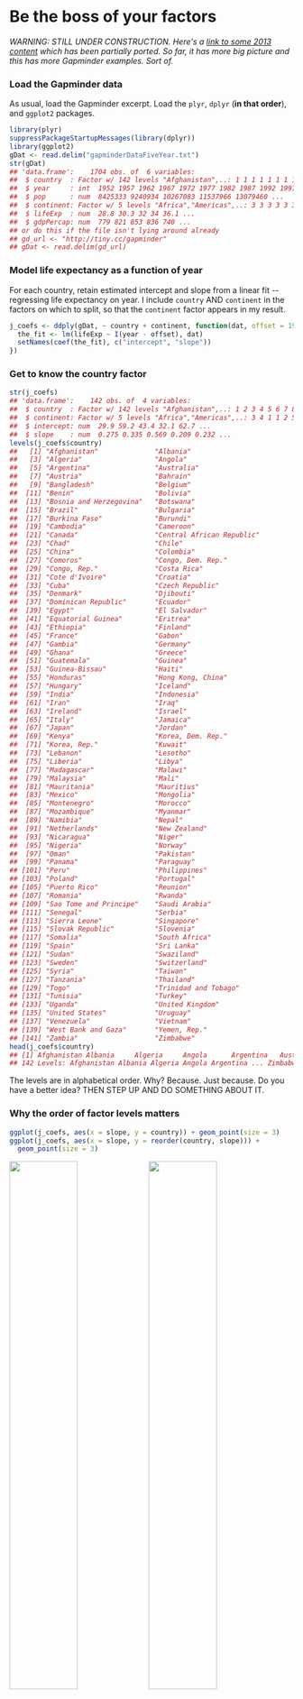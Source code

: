 # Be the boss of your factors



*WARNING: STILL UNDER CONSTRUCTION. Here's a [link to some 2013 content](http://stat545-ubc.github.io/block014_factors.html) which has been partially ported. So far, it has more big picture and this has more Gapminder examples. Sort of.*

### Load the Gapminder data

As usual, load the Gapminder excerpt. Load the `plyr`, `dplyr` (__in that order__), and `ggplot2` packages.


```r
library(plyr)
suppressPackageStartupMessages(library(dplyr))
library(ggplot2)
gDat <- read.delim("gapminderDataFiveYear.txt")
str(gDat)
## 'data.frame':	1704 obs. of  6 variables:
##  $ country  : Factor w/ 142 levels "Afghanistan",..: 1 1 1 1 1 1 1 1 1 1 ...
##  $ year     : int  1952 1957 1962 1967 1972 1977 1982 1987 1992 1997 ...
##  $ pop      : num  8425333 9240934 10267083 11537966 13079460 ...
##  $ continent: Factor w/ 5 levels "Africa","Americas",..: 3 3 3 3 3 3 3 3 3 3 ...
##  $ lifeExp  : num  28.8 30.3 32 34 36.1 ...
##  $ gdpPercap: num  779 821 853 836 740 ...
## or do this if the file isn't lying around already
## gd_url <- "http://tiny.cc/gapminder"
## gDat <- read.delim(gd_url)
```

### Model life expectancy as a function of year

For each country, retain estimated intercept and slope from a linear fit -- regressing life expectancy on year. I include `country` AND `continent` in the factors on which to split, so that the `continent` factor appears in my result.


```r
j_coefs <- ddply(gDat, ~ country + continent, function(dat, offset = 1952) {
  the_fit <- lm(lifeExp ~ I(year - offset), dat)
  setNames(coef(the_fit), c("intercept", "slope"))
})
```

### Get to know the country factor


```r
str(j_coefs)
## 'data.frame':	142 obs. of  4 variables:
##  $ country  : Factor w/ 142 levels "Afghanistan",..: 1 2 3 4 5 6 7 8 9 10 ...
##  $ continent: Factor w/ 5 levels "Africa","Americas",..: 3 4 1 1 2 5 4 3 3 4 ...
##  $ intercept: num  29.9 59.2 43.4 32.1 62.7 ...
##  $ slope    : num  0.275 0.335 0.569 0.209 0.232 ...
levels(j_coefs$country)
##   [1] "Afghanistan"              "Albania"                 
##   [3] "Algeria"                  "Angola"                  
##   [5] "Argentina"                "Australia"               
##   [7] "Austria"                  "Bahrain"                 
##   [9] "Bangladesh"               "Belgium"                 
##  [11] "Benin"                    "Bolivia"                 
##  [13] "Bosnia and Herzegovina"   "Botswana"                
##  [15] "Brazil"                   "Bulgaria"                
##  [17] "Burkina Faso"             "Burundi"                 
##  [19] "Cambodia"                 "Cameroon"                
##  [21] "Canada"                   "Central African Republic"
##  [23] "Chad"                     "Chile"                   
##  [25] "China"                    "Colombia"                
##  [27] "Comoros"                  "Congo, Dem. Rep."        
##  [29] "Congo, Rep."              "Costa Rica"              
##  [31] "Cote d'Ivoire"            "Croatia"                 
##  [33] "Cuba"                     "Czech Republic"          
##  [35] "Denmark"                  "Djibouti"                
##  [37] "Dominican Republic"       "Ecuador"                 
##  [39] "Egypt"                    "El Salvador"             
##  [41] "Equatorial Guinea"        "Eritrea"                 
##  [43] "Ethiopia"                 "Finland"                 
##  [45] "France"                   "Gabon"                   
##  [47] "Gambia"                   "Germany"                 
##  [49] "Ghana"                    "Greece"                  
##  [51] "Guatemala"                "Guinea"                  
##  [53] "Guinea-Bissau"            "Haiti"                   
##  [55] "Honduras"                 "Hong Kong, China"        
##  [57] "Hungary"                  "Iceland"                 
##  [59] "India"                    "Indonesia"               
##  [61] "Iran"                     "Iraq"                    
##  [63] "Ireland"                  "Israel"                  
##  [65] "Italy"                    "Jamaica"                 
##  [67] "Japan"                    "Jordan"                  
##  [69] "Kenya"                    "Korea, Dem. Rep."        
##  [71] "Korea, Rep."              "Kuwait"                  
##  [73] "Lebanon"                  "Lesotho"                 
##  [75] "Liberia"                  "Libya"                   
##  [77] "Madagascar"               "Malawi"                  
##  [79] "Malaysia"                 "Mali"                    
##  [81] "Mauritania"               "Mauritius"               
##  [83] "Mexico"                   "Mongolia"                
##  [85] "Montenegro"               "Morocco"                 
##  [87] "Mozambique"               "Myanmar"                 
##  [89] "Namibia"                  "Nepal"                   
##  [91] "Netherlands"              "New Zealand"             
##  [93] "Nicaragua"                "Niger"                   
##  [95] "Nigeria"                  "Norway"                  
##  [97] "Oman"                     "Pakistan"                
##  [99] "Panama"                   "Paraguay"                
## [101] "Peru"                     "Philippines"             
## [103] "Poland"                   "Portugal"                
## [105] "Puerto Rico"              "Reunion"                 
## [107] "Romania"                  "Rwanda"                  
## [109] "Sao Tome and Principe"    "Saudi Arabia"            
## [111] "Senegal"                  "Serbia"                  
## [113] "Sierra Leone"             "Singapore"               
## [115] "Slovak Republic"          "Slovenia"                
## [117] "Somalia"                  "South Africa"            
## [119] "Spain"                    "Sri Lanka"               
## [121] "Sudan"                    "Swaziland"               
## [123] "Sweden"                   "Switzerland"             
## [125] "Syria"                    "Taiwan"                  
## [127] "Tanzania"                 "Thailand"                
## [129] "Togo"                     "Trinidad and Tobago"     
## [131] "Tunisia"                  "Turkey"                  
## [133] "Uganda"                   "United Kingdom"          
## [135] "United States"            "Uruguay"                 
## [137] "Venezuela"                "Vietnam"                 
## [139] "West Bank and Gaza"       "Yemen, Rep."             
## [141] "Zambia"                   "Zimbabwe"
head(j_coefs$country)
## [1] Afghanistan Albania     Algeria     Angola      Argentina   Australia  
## 142 Levels: Afghanistan Albania Algeria Angola Argentina ... Zimbabwe
```

The levels are in alphabetical order. Why? Because. Just because. Do you have a better idea? THEN STEP UP AND DO SOMETHING ABOUT IT.

### Why the order of factor levels matters


```r
ggplot(j_coefs, aes(x = slope, y = country)) + geom_point(size = 3)
ggplot(j_coefs, aes(x = slope, y = reorder(country, slope))) +
  geom_point(size = 3)
```

<img src="./block014_factors_files/figure-html/alpha-order-silly1.png" title="" alt="" width="49%" /><img src="./block014_factors_files/figure-html/alpha-order-silly2.png" title="" alt="" width="49%" />

Which figure do you find easier to navigate? Which is more interesting? The unsorted, i.e. alphabetical, is an example of visual [data puke](http://junkcharts.typepad.com/numbersruleyourworld/2014/09/dont-data-puke-says-avinash-kaushik.html), because there is no effort to help the viewer learn anything from the plot, even though it is really easy to do so. At the very least, always consider sorting your factor levels in some principled way.

The same point generally applies to tables as well.

Exercise (will probably make its way into homework): Consider `post_arrange`, `post_reorder`, and `post_both` as defined below. State how the objects differ and discuss the differences in terms of utility within an exploratory analysis. If I swapped out `arrange(country)` for `arrange(slope)`, would we get the same result? Do you have any preference for one arrange statement over the other?


```r
post_arrange <- j_coefs %>% arrange(slope)
post_reorder <- j_coefs %>%
  mutate(country = reorder(country, slope))
post_both <- j_coefs %>%
  mutate(country = reorder(country, slope)) %>%
  arrange(country)
```

### `droplevels()` to drop unused factor levels

Many demos will be clearer if we create a smaller dataset with just a few countries.



Let's look at these five countries: Egypt, Haiti, Romania, Thailand, Venezuela. 


```r
h_countries <- c("Egypt", "Haiti", "Romania", "Thailand", "Venezuela")
hDat <- gDat %>%
  filter(country %in% h_countries)
hDat %>% str
## 'data.frame':	60 obs. of  6 variables:
##  $ country  : Factor w/ 142 levels "Afghanistan",..: 39 39 39 39 39 39 39 39 39 39 ...
##  $ year     : int  1952 1957 1962 1967 1972 1977 1982 1987 1992 1997 ...
##  $ pop      : num  22223309 25009741 28173309 31681188 34807417 ...
##  $ continent: Factor w/ 5 levels "Africa","Americas",..: 1 1 1 1 1 1 1 1 1 1 ...
##  $ lifeExp  : num  41.9 44.4 47 49.3 51.1 ...
##  $ gdpPercap: num  1419 1459 1693 1815 2024 ...
```

Look at the `country` factor. Look at it hard.


```r
#table(hDat$country)
#levels(hDat$country)
nlevels(hDat$country)
## [1] 142
```

Even though `hDat` contains data for only 5 countries, the other 137 countries remain as possible levels of the `country` factor. Sometimes this is exactly what you want but sometimes it's not.

When you want to drop unused factor levels, use `droplevels()`.


```r
iDat  <- hDat %>% droplevels ## of droplevels(hDat)
iDat %>% str
## 'data.frame':	60 obs. of  6 variables:
##  $ country  : Factor w/ 5 levels "Egypt","Haiti",..: 1 1 1 1 1 1 1 1 1 1 ...
##  $ year     : int  1952 1957 1962 1967 1972 1977 1982 1987 1992 1997 ...
##  $ pop      : num  22223309 25009741 28173309 31681188 34807417 ...
##  $ continent: Factor w/ 4 levels "Africa","Americas",..: 1 1 1 1 1 1 1 1 1 1 ...
##  $ lifeExp  : num  41.9 44.4 47 49.3 51.1 ...
##  $ gdpPercap: num  1419 1459 1693 1815 2024 ...
table(iDat$country)
## 
##     Egypt     Haiti   Romania  Thailand Venezuela 
##        12        12        12        12        12
levels(iDat$country)
## [1] "Egypt"     "Haiti"     "Romania"   "Thailand"  "Venezuela"
nlevels(iDat$country)
## [1] 5
```

### `reorder()` to reorder factor levels

Now that we have a more manageable set of 5 countries, let's compute their max life expectancies, view them, and view life expectancy vs. year.


```r
i_le_max <- iDat %>%
  group_by(country) %>%
  summarize(max_le = max(lifeExp))
i_le_max
## Source: local data frame [5 x 2]
## 
##     country max_le
## 1     Egypt 71.338
## 2     Haiti 60.916
## 3   Romania 72.476
## 4  Thailand 70.616
## 5 Venezuela 73.747
```


```r
ggplot(i_le_max, aes(x = country, y = max_le, group = 1)) +
  geom_path() + geom_point(size = 3)
ggplot(iDat, aes(x = year, y = lifeExp, group = country)) +
  geom_line(aes(color = country))
```

<img src="./block014_factors_files/figure-html/factor-order-example-before1.png" title="" alt="" width="49%" /><img src="./block014_factors_files/figure-html/factor-order-example-before2.png" title="" alt="" width="49%" />

Here's a plot of the max life expectancies and a spaghetti plot of life expectancy over time. Notice how the first plot jumps around? Notice how the legend of the second plot is completely out of order with the data?

Use the function `reorder()` to change the order of factor levels. Read [its documentation](http://www.rdocumentation.org/packages/stats/functions/reorder.factor).


```r
reorder(your_factor, your_quant_var, your_summarization_function)
```

Let's reorder the country factor __logically__, in this case by maximum life expectancy. Even though `i_le_max` already holds these numbers, I'm going to enact the reordering with the "raw" data to illustrate more about the `reorder()` function.


```r
jDat <- iDat %>%
  mutate(country = reorder(country, lifeExp, max))
data.frame(before = levels(iDat$country), after = levels(jDat$country))
##      before     after
## 1     Egypt     Haiti
## 2     Haiti  Thailand
## 3   Romania     Egypt
## 4  Thailand   Romania
## 5 Venezuela Venezuela
j_le_max <- i_le_max %>%
  mutate(country = reorder(country, max_le))
j_le_max <- i_le_max %>%
  mutate(country = factor(country, levels = levels(jDat$country)))
```

Let's revisit the two figures to see how much more natural they are.


```r
ggplot(j_le_max, aes(x = country, y = max_le, group = 1)) +
  geom_line() + geom_point(size = 3)
ggplot(jDat, aes(x = year, y = lifeExp)) +
  geom_line(aes(color = country)) +
  guides(color = guide_legend(reverse = TRUE))
```

<img src="./block014_factors_files/figure-html/factor-order-example-after1.png" title="" alt="" width="49%" /><img src="./block014_factors_files/figure-html/factor-order-example-after2.png" title="" alt="" width="49%" />

Conclusion: Use `reorder()` to reorder a factor according to a quantitative variable. A simple call like this:


```r
reorder(your_factor, your_quant_var)
```

implies that the summarization function will default to `mean()`. If that's not what you want, specify your own summarization function. It could be built-in, such as `max()`, or could be written by you on-the-fly or in advance.

You can do this and alter your actual data (or a new copy thereof). Or you can do this reordering on-the-fly, i.e. in an actual plotting or tabulation call, leaving the underlying data untouched.

### `reorder()` exercise

Reorder the `continent` factor, according to the estimated intercepts.

To review, here's where to pick up the story:


```r
j_coefs <- ddply(gDat, ~ country + continent, function(dat, offset = 1952) {
  the_fit <- lm(lifeExp ~ I(year - offset), dat)
  setNames(coef(the_fit), c("intercept", "slope"))
})
head(j_coefs)
##       country continent intercept     slope
## 1 Afghanistan      Asia  29.90729 0.2753287
## 2     Albania    Europe  59.22913 0.3346832
## 3     Algeria    Africa  43.37497 0.5692797
## 4      Angola    Africa  32.12665 0.2093399
## 5   Argentina  Americas  62.68844 0.2317084
## 6   Australia   Oceania  68.40051 0.2277238
```

The figure on the left gives a stripplot of estimate intecepts, by continent, with continent in alpabetical order. The line connects continent-specific averages of the intercepts (approx. equal to life expectancy in 1952). The figure on the right gives same plot after the continents have been reordered by average estimated intercept.

<img src="./block014_factors_files/figure-html/continent-reorder-exercise1.png" title="" alt="" width="49%" /><img src="./block014_factors_files/figure-html/continent-reorder-exercise2.png" title="" alt="" width="49%" />

Write the `reorder()` statement to do this.

### Revaluing factor levels

What if you want to recode factor levels? I usually use the `revalue()` function from `plyr`. In the past I have also used the `recode()` function from the `car` package.


```r
k_countries <- c("Australia", "Korea, Dem. Rep.", "Korea, Rep.")
kDat <- gDat %>%
  filter(country %in% k_countries & year > 2000) %>%
  droplevels
kDat
##            country year      pop continent lifeExp gdpPercap
## 1        Australia 2002 19546792   Oceania  80.370 30687.755
## 2        Australia 2007 20434176   Oceania  81.235 34435.367
## 3 Korea, Dem. Rep. 2002 22215365      Asia  66.662  1646.758
## 4 Korea, Dem. Rep. 2007 23301725      Asia  67.297  1593.065
## 5      Korea, Rep. 2002 47969150      Asia  77.045 19233.988
## 6      Korea, Rep. 2007 49044790      Asia  78.623 23348.140
levels(kDat$country)
## [1] "Australia"        "Korea, Dem. Rep." "Korea, Rep."
kDat <- kDat %>%
  mutate(new_country = revalue(country,
                               c("Australia" = "Oz",
                                 "Korea, Dem. Rep." = "North Korea",
                                 "Korea, Rep." = "South Korea")))
data.frame(levels(kDat$country), levels(kDat$new_country))
##   levels.kDat.country. levels.kDat.new_country.
## 1            Australia                       Oz
## 2     Korea, Dem. Rep.              North Korea
## 3          Korea, Rep.              South Korea
kDat
##            country year      pop continent lifeExp gdpPercap new_country
## 1        Australia 2002 19546792   Oceania  80.370 30687.755          Oz
## 2        Australia 2007 20434176   Oceania  81.235 34435.367          Oz
## 3 Korea, Dem. Rep. 2002 22215365      Asia  66.662  1646.758 North Korea
## 4 Korea, Dem. Rep. 2007 23301725      Asia  67.297  1593.065 North Korea
## 5      Korea, Rep. 2002 47969150      Asia  77.045 19233.988 South Korea
## 6      Korea, Rep. 2007 49044790      Asia  78.623 23348.140 South Korea
```

### Grow a factor object

Try to avoid this. If you must `rbind()`ing data.frames works much better than `c()`ing vectors.


```r
usa <- gDat %>%
  filter(country == "United States" & year > 2000) %>%
  droplevels
mex <- gDat %>%
  filter(country == "Mexico" & year > 2000) %>%
  droplevels
str(usa)
## 'data.frame':	2 obs. of  6 variables:
##  $ country  : Factor w/ 1 level "United States": 1 1
##  $ year     : int  2002 2007
##  $ pop      : num  2.88e+08 3.01e+08
##  $ continent: Factor w/ 1 level "Americas": 1 1
##  $ lifeExp  : num  77.3 78.2
##  $ gdpPercap: num  39097 42952
str(mex)
## 'data.frame':	2 obs. of  6 variables:
##  $ country  : Factor w/ 1 level "Mexico": 1 1
##  $ year     : int  2002 2007
##  $ pop      : num  1.02e+08 1.09e+08
##  $ continent: Factor w/ 1 level "Americas": 1 1
##  $ lifeExp  : num  74.9 76.2
##  $ gdpPercap: num  10742 11978
usa_mex <- rbind(usa, mex)
str(usa_mex)
## 'data.frame':	4 obs. of  6 variables:
##  $ country  : Factor w/ 2 levels "United States",..: 1 1 2 2
##  $ year     : int  2002 2007 2002 2007
##  $ pop      : num  2.88e+08 3.01e+08 1.02e+08 1.09e+08
##  $ continent: Factor w/ 1 level "Americas": 1 1 1 1
##  $ lifeExp  : num  77.3 78.2 74.9 76.2
##  $ gdpPercap: num  39097 42952 10742 11978

(oops <- c(usa$country, mex$country))
## [1] 1 1 1 1
(yeah <- factor(c(levels(usa$country)[usa$country],
                  levels(mex$country)[mex$country])))
## [1] United States United States Mexico        Mexico       
## Levels: Mexico United States
```

If you really want to catenate factors with different levels, you must first convert to their levels as character data, combine, then re-convert to factor.
